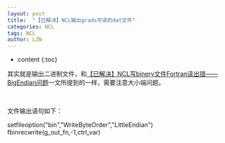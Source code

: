 ```yaml
---
layout: post
title:  "【已解决】NCL输出grads可读的dat文件" 
categories: NCL
tags: NCL
author: LZN
---
```


* content
{:toc}

其实就是输出二进制文件，和<a href="http://222.200.180.66:1234/L_Zealot/blog/wordpress/?p=221">【已解决】NCL写binery文件Fortran读出错——BigEndian问题</a>一文所提到的一样，需要注意大小端问题。

&nbsp;

文件输出语句如下：

setfileoption("bin","WriteByteOrder","LittleEndian")
fbinrecwrite(g_out_fn,-1,ctrl_var)